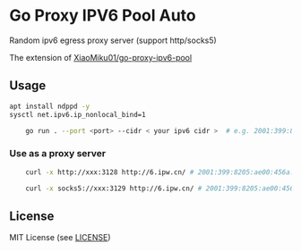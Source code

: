 # Go Proxy IPV6 Pool Auto

Random ipv6 egress proxy server (support http/socks5) 

The extension of [XiaoMiku01/go-proxy-ipv6-pool](https://github.com/XiaoMiku01/go-proxy-ipv6-pool)

## Usage

```bash
apt install ndppd -y
sysctl net.ipv6.ip_nonlocal_bind=1
```

```bash
    go run . --port <port> --cidr < your ipv6 cidr >  # e.g. 2001:399:8205:ae00::/64
```

### Use as a proxy server

```bash
    curl -x http://xxx:3128 http://6.ipw.cn/ # 2001:399:8205:ae00:456a:ab12 (random ipv6 address)
```

```bash
    curl -x socks5://xxx:3129 http://6.ipw.cn/ # 2001:399:8205:ae00:456a:ab12 (random ipv6 address)
```

## License

MIT License (see [LICENSE](go-proxy-ipv6-pool/LICENSE))
